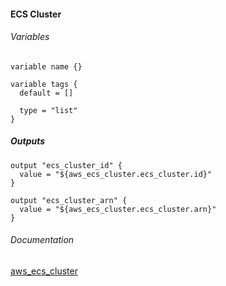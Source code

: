 
####  ECS Cluster


###### Variables
```
variable name {}

variable tags {
  default = []

  type = "list"
}
```

##### Outputs
```
output "ecs_cluster_id" {
  value = "${aws_ecs_cluster.ecs_cluster.id}"
}

output "ecs_cluster_arn" {
  value = "${aws_ecs_cluster.ecs_cluster.arn}"
}
```

###### Documentation
[aws_ecs_cluster](https://www.terraform.io/docs/providers/aws/r/ecs_cluster.html)

